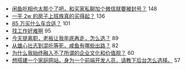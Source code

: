 - [闲鱼吃相也太那个了吧，和买家私聊加个微信就要被封号？](https://www.v2ex.com/t/691784) 148
- [一平 2w 的房子上班族真的买得起？](https://www.v2ex.com/t/691807) 136
- [85 万买什么车合适？](https://www.v2ex.com/t/691782) 101
- [找工作好难啊](https://www.v2ex.com/t/691769) 95
- [今天提离职，老板让我年底再走，怎么选？](https://www.v2ex.com/t/691899) 89
- [从雄心壮志到混吃等死，咸鱼有哪些出路？](https://www.v2ex.com/t/691791) 82
- [为什么我始终融入不了所谓的企业文化和价值观？](https://www.v2ex.com/t/691988) 60
- [想搭建一个家庭网站。身为一个前端开发人员，请教下后台怎么选择。](https://www.v2ex.com/t/691858) 57